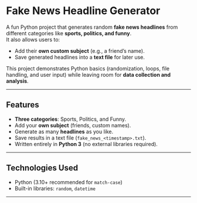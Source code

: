 # Fake News Headline Generator

A fun Python project that generates random **fake news headlines** from different categories like **sports, politics, and funny**.  
It also allows users to:
- Add their **own custom subject** (e.g., a friend’s name).
- Save generated headlines into a **text file** for later use.

This project demonstrates Python basics (randomization, loops, file handling, and user input) while leaving room for **data collection and analysis**.

---

##  Features
-  **Three categories**: Sports, Politics, and Funny.  
-  Add your **own subject** (friends, custom names).  
- Generate as many **headlines** as you like.  
- Save results in a text file (`fake_news_<timestamp>.txt`).  
- Written entirely in **Python 3** (no external libraries required).

---

##  Technologies Used
- Python (3.10+ recommended for `match-case`)
- Built-in libraries: `random`, `datetime`

---

